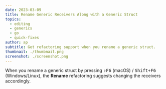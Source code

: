 ```yaml
---
date: 2023-03-09
title: Rename Generic Receivers Along with a Generic Struct
topics:
  - editing
  - generics
  - go
  - quick-fixes
author: ap
subtitle: Get refactoring support when you rename a generic struct.
thumbnail: ./thumbnail.png
screenshot: ./screenshot.png
---
```


When you rename a generic struct by pressing <kbd>⇧F6</kbd> (macOS) / <kbd>Shift+F6</kbd> (Windows/Linux), the **Rename** refactoring suggests changing the receivers accordingly.
